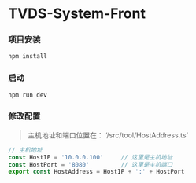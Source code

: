 # TVDS-System-Front

### 项目安装

```sh
npm install
```

### 启动

```sh
npm run dev
```

### 修改配置

> 主机地址和端口位置在： ‘/src/tool/HostAddress.ts’

```ts
// 主机地址
const HostIP = '10.0.0.100'		// 这里是主机地址
const HostPort = '8080'			// 这里是主机端口
export const HostAddress = HostIP + ':' + HostPort

```

> 
